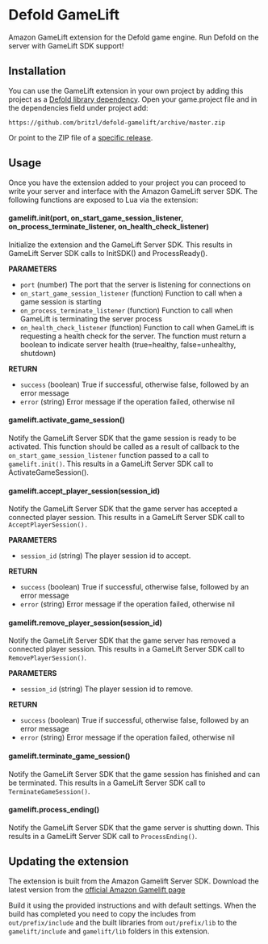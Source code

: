 # Defold GameLift
Amazon GameLift extension for the Defold game engine. Run Defold on the server with GameLift SDK support!

## Installation
You can use the GameLift extension in your own project by adding this project as a [Defold library dependency](http://www.defold.com/manuals/libraries/). Open your game.project file and in the dependencies field under project add:

	https://github.com/britzl/defold-gamelift/archive/master.zip

Or point to the ZIP file of a [specific release](https://github.com/britzl/defold-gamelift/releases).

## Usage
Once you have the extension added to your project you can proceed to write your server and interface with the Amazon GameLift server SDK. The following functions are exposed to Lua via the extension:

#### gamelift.init(port, on_start_game_session_listener, on_process_terminate_listener, on_health_check_listener)
Initialize the extension and the GameLift Server SDK. This results in GameLift Server SDK calls to InitSDK() and ProcessReady().

**PARAMETERS**
* ```port``` (number) The port that the server is listening for connections on
* ```on_start_game_session_listener``` (function) Function to call when a game session is starting
* ```on_process_terminate_listener``` (function) Function to call when GameLift is terminating the server process
* ```on_health_check_listener``` (function) Function to call when GameLift is requesting a health check for the server. The function must return a boolean to indicate server health (true=healthy, false=unhealthy, shutdown)

**RETURN**
* ```success``` (boolean) True if successful, otherwise false, followed by an error message
* ```error``` (string) Error message if the operation failed, otherwise nil

#### gamelift.activate_game_session()
Notify the GameLift Server SDK that the game session is ready to be activated. This function should be called as a result of callback to the ```on_start_game_session_listener``` function passed to a call to ```gamelift.init()```. This results in a GameLift Server SDK call to ActivateGameSession().

#### gamelift.accept_player_session(session_id)
Notify the GameLift Server SDK that the game server has accepted a connected player session. This results in a GameLift Server SDK call to ```AcceptPlayerSession().```

**PARAMETERS**
* ```session_id``` (string) The player session id to accept.

**RETURN**
* ```success``` (boolean) True if successful, otherwise false, followed by an error message
* ```error``` (string) Error message if the operation failed, otherwise nil

#### gamelift.remove_player_session(session_id)
Notify the GameLift Server SDK that the game server has removed a connected player session. This results in a GameLift Server SDK call to ```RemovePlayerSession()```.

**PARAMETERS**
* ```session_id``` (string) The player session id to remove.

**RETURN**
* ```success``` (boolean) True if successful, otherwise false, followed by an error message
* ```error``` (string) Error message if the operation failed, otherwise nil

#### gamelift.terminate_game_session()
Notify the GameLift Server SDK that the game session has finished and can be terminated. This results in a GameLift Server SDK call to ```TerminateGameSession()```.

#### gamelift.process_ending()
Notify the GameLift Server SDK that the game server is shutting down. This results in a GameLift Server SDK call to ```ProcessEnding()```.


## Updating the extension
The extension is built from the Amazon Gamelift Server SDK. Download the latest version from the [official Amazon Gamelift page](https://aws.amazon.com/gamelift/getting-started/)

Build it using the provided instructions and with default settings. When the build has completed you need to copy the includes from `out/prefix/include` and the built libraries from `out/prefix/lib` to the `gamelift/include` and `gamelift/lib` folders in this extension.
